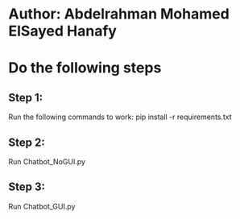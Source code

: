 # Author: Abdelrahman Mohamed ElSayed Hanafy

# Do the following steps

## Step 1:

Run the following commands to work:
pip install -r requirements.txt

## Step 2:

Run Chatbot_NoGUI.py

## Step 3:

Run Chatbot_GUI.py
